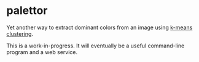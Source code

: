 # palettor

Yet another way to extract dominant colors from an image using [k-means clustering][1].

This is a work-in-progress. It will eventually be a useful command-line program
and a web service.

[1]: https://en.wikipedia.org/wiki/K-means_clustering#Standard_algorithm
